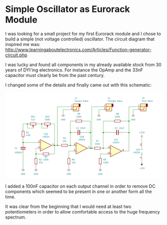 # Simple Oscillator as Eurorack Module

I was looking for a small project for my first Eurorack module and I chose to build a simple (not voltage controlled) oscillator. The circuit diagram that inspired me was: http://www.learningaboutelectronics.com/Articles/Function-generator-circuit.php

I was lucky and found all components in my already available stock from 30 years of DYI'ing electronics. For instance the OpAmp and the 33nF capacitor must  clearly be from the past century.

I changed some of the details and finally came out with this schematic:

![](schematic.png)

I added a 100nF capacitor on each output channel in order to remove DC components which seemed to be present in one or another form all the time.

It was clear from the beginning that I would need at least two potentiometers in order to allow comfortable access to the huge frequency spectrum.

